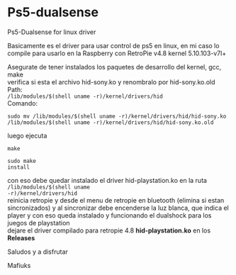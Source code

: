 # Ps5-dualsense
Ps5-Dualsense for linux driver

Basicamente es el driver para usar control de ps5 en linux, en mi caso lo compile para usarlo en la Raspberry 
con RetroPie v4.8 kernel 5.10.103-v7l+

Asegurate de tener instalados los paquetes de desarrollo del kernel, gcc, make  
verifica si esta el archivo hid-sony.ko y renombralo por hid-sony.ko.old  
Path:  
<code>/lib/modules/$(shell uname -r)/kernel/drivers/hid</code>  
Comando:
<pre><code>sudo mv /lib/modules/$(shell uname -r)/kernel/drivers/hid/hid-sony.ko /lib/modules/$(shell uname -r)/kernel/drivers/hid/hid-sony.ko.old</code></pre>

luego ejecuta <pre><code>make</code></pre>  <pre><code>sudo make install</code></pre>
con eso debe quedar instalado el driver hid-playstation.ko en la ruta <code>/lib/modules/$(shell uname -r)/kernel/drivers/hid</code>   
reinicia retropie y desde el menu de retropie en bluetooth (elimina si estan sincronizados) y al sincronizar debe encenderse la luz blanca, 
que indica el player y con eso queda instalado y funcionando el dualshock para los juegos de playstation  
dejare el driver compilado para retropie 4.8 **hid-playstation.ko** en los **Releases**

Saludos y a disfrutar 

Mafiuks
